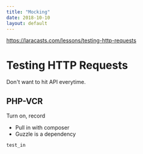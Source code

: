 ```yaml
---
title: "Mocking"
date: 2018-10-10
layout: default
---
```


https://laracasts.com/lessons/testing-http-requests
# Testing HTTP Requests

Don't want to hit API everytime.

## PHP-VCR

Turn on, record

* Pull in with composer
* Guzzle is a dependency

```
test_in

```

